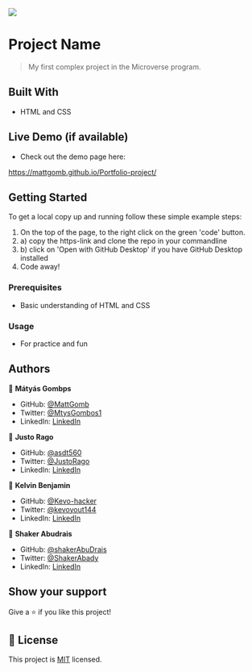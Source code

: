 ![](https://img.shields.io/badge/Microverse-blueviolet)

# Project Name

> My first complex project in the Microverse program. 


## Built With

- HTML and CSS

## Live Demo (if available)

- Check out the demo page here:

https://mattgomb.github.io/Portfolio-project/

## Getting Started

To get a local copy up and running follow these simple example steps:

1. On the top of the page, to the right click on the green 'code' button.
2. a) copy the https-link and clone the repo in your commandline
2. b) click on 'Open with GitHub Desktop' if you have GitHub Desktop installed
3. Code away!


### Prerequisites

- Basic understanding of HTML and CSS

### Usage

- For practice and fun



## Authors

👤 **Mátyás Gombps**

- GitHub: [@MattGomb](https://github.com/MattGomb)
- Twitter: [@MtysGombos1](https://twitter.com/MtysGombos1)
- LinkedIn: [LinkedIn](https://linkedin.com/in/gombos-mátyás-28139771/)

👤 **Justo Rago**

- GitHub: [@asdt560](https://github.com/asdt560)
- Twitter: [@JustoRago](https://twitter.com/JustoRago)
- LinkedIn: [LinkedIn](www.linkedin.com/in/justo-rago-0714b5208)

👤 **Kelvin Benjamin**

- GitHub: [@Kevo-hacker](https://github.com/Kevo-hacker)
- Twitter: [@kevoyout144](https://twitter.com/kevoyout144)
- LinkedIn: [LinkedIn](www.linkedin.com/in/kelvin-ben-323043173/)

👤 **Shaker Abudrais**

- GitHub: [@shakerAbuDrais](https://github.com/shakerAbuDrais)
- Twitter: [@ShakerAbady](https://twitter.com/ShakerAbady)
- LinkedIn: [LinkedIn](www.linkedin.com/in/shaker-abady-85abb714a)


## Show your support

Give a ⭐️ if you like this project!


## 📝 License

This project is [MIT](./LICENSE) licensed.

